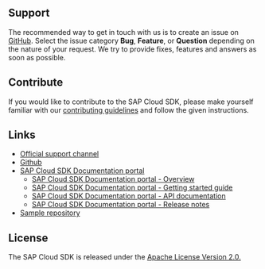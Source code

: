 ## Support

The recommended way to get in touch with us is to create an issue on [GitHub](https://github.com/SAP/cloud-sdk-js/issues).
Select the issue category **Bug**, **Feature**, or **Question** depending on the nature of your request.
We try to provide fixes, features and answers as soon as possible.

## Contribute

If you would like to contribute to the SAP Cloud SDK, please make yourself familiar with our [contributing guidelines](https://github.com/SAP/cloud-sdk-js/blob/main/CONTRIBUTING.md) and follow the given instructions.

## Links

- [Official support channel](https://github.com/SAP/cloud-sdk-js/issues/new/choose)
- [Github](https://github.com/SAP/cloud-sdk-js)
- [SAP Cloud SDK Documentation portal](https://sap.github.io/cloud-sdk)
  - [SAP Cloud SDK Documentation portal - Overview](https://sap.github.io/cloud-sdk/docs/js/overview)
  - [SAP Cloud SDK Documentation portal - Getting started guide](https://sap.github.io/cloud-sdk/docs/js/getting-started)
  - [SAP Cloud SDK Documentation portal - API documentation](https://sap.github.io/cloud-sdk/api/latest)
  - [SAP Cloud SDK Documentation portal - Release notes](https://sap.github.io/cloud-sdk/docs/js/release-notes)
- [Sample repository](https://github.com/SAP-samples/cloud-sdk-js)

## License

The SAP Cloud SDK is released under the [Apache License Version 2.0.](http://www.apache.org/licenses/)
